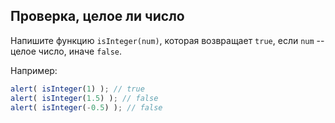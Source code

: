 ## Проверка, целое ли число ##

Напишите функцию `isInteger(num)`, которая возвращает `true`, если `num` -- целое число, иначе `false`.

Например:

```js
alert( isInteger(1) ); // true
alert( isInteger(1.5) ); // false
alert( isInteger(-0.5) ); // false
```
